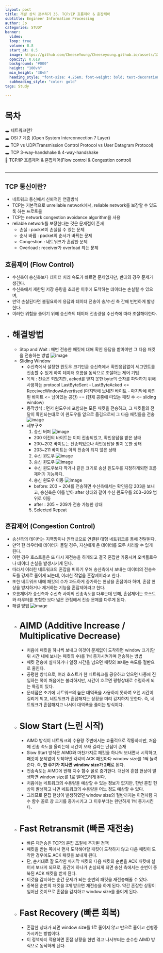 ```yaml
---
layout: post
title: 개발 상식 공부하기 35. TCP/IP 흐름제어 & 혼잡제어
subtitle: Engineer Information Processing
author: Jo
categories: STUDY
banner:
  video: 
  loop: true
  volume: 0.8
  start_at: 8.5
  image: https://github.com/CheeseYoung/Cheeseyoung.github.io/assets/132384527/f82f60fc-a5c0-41c2-951d-e9d049779485
  opacity: 0.618
  background: "#000"
  height: "100vh"
  min_height: "38vh"
  heading_style: "font-size: 4.25em; font-weight: bold; text-decoration: underline"
  subheading_style: "color: gold"
tags: Study

---
```


# 목차
🕳 네트워크란? <br>
🕳 OSI 7 계층 (Open System Interconnection 7 Layer) <br>
🕳 TCP vs UDP(Transmission Control Protocol vs User Datagram Protocol) <br>
🕳 TCP 3-way-handshake & 4-way-handshake <br>
📌 TCP/IP 흐름제어 & 혼잡제어(Flow control & Congestion control) <br>
<br>
<hr>




## TCP 통신이란?
- 네트워크 통신에서 신뢰적인 연결방식
- TCP는 기본적으로 unreliable network에서, reliable network를 보장할 수 있도록 하는 프로토콜
- TCP는 network congestion avoidance algorithm을 사용
- reliable network를 보장한다는 것은 문제점이 존재
  - 손실 : packet이 손실될 수 있는 문제
  - 순서 바뀜 : packet의 순서가 바뀌는 문제
  - Congestion : 네트워크가 혼잡한 문제
  - Overload : receiver가 overload 되는 문제

## 흐름제어 (Flow Control)
- 수신측이 송신측보다 데이터 처리 속도가 빠르면 문제없지만, 반대의 경우 문제가 생긴다.
- 수신측에서 제한된 저장 용량을 초과한 이후에 도착하는 데이터는 손실될 수 있으며,
- 만약 손실된다면 불필요하게 응답과 데이터 전송이 송/수신 측 간에 빈번하게 발생한다.
- 이러한 위험을 줄이기 위해 송신측의 데이터 전송량을 수신측에 따라 조절해야한다.
- # 해결방법
  - Stop and Wait : 매번 전송한 패킷에 대해 확인 응답을 받아야만 그 다음 패킷을 전송하는 방법
    ![image](https://github.com/CheeseYoung/Cheeseyoung.github.io/assets/132384527/f82f60fc-a5c0-41c2-951d-e9d049779485)
  - Sliding Window
    - 수신측에서 설정한 윈도우 크기만큼 송신측에서 확인응답없이 세그먼트를 전송할 수 있게 하여 데이터 흐름을 동적으로 조절하는 제어 기법
    - 목적 : 전송은 되었지만, acked를 받지 못한 byte의 숫자를 파악하기 위해 사용하는 protocol
      LastByteSent - LastByteAcked <= ReceivecWindowAdvertised
      (마지막에 보내진 바이트 - 마지막에 확인된 바이트 <= 남아있는 공간) ==
      (현재 공중에 떠있는 패킷 수 <= sliding window)
    - 동작방식 : 먼저 윈도우에 포함되는 모든 패킷을 전송하고, 그 패킷들의 전달이 확인되는대로 이 윈도우를 옆으로 옮김으로써 그 다음 패킷들을 전송
      ![image](https://github.com/CheeseYoung/Cheeseyoung.github.io/assets/132384527/ce22abda-8091-4216-93c1-b6f718175f0a)
    - 세부구조
      1. 송신 버퍼
        ![image](https://github.com/CheeseYoung/Cheeseyoung.github.io/assets/132384527/c0e8ab93-bca3-48f0-8be4-b5de223f5593)
        - 200 이전의 바이트는 이미 전송되었고, 확인응답을 받은 상태
        - 200~202 바이트는 전송되었으나 확인응답을 받지 못한 상태
        - 203~211 바이트는 아직 전송이 되지 않은 상태
      2. 수신 윈도우
        ![image](https://github.com/CheeseYoung/Cheeseyoung.github.io/assets/132384527/1c8dca10-78a0-4c10-8c1d-72a376ae479a)
      3. 송신 윈도우
        ![image](https://github.com/CheeseYoung/Cheeseyoung.github.io/assets/132384527/ef68f38b-b078-41a9-8d5c-0a761bae6130)
        - 수신 윈도우보다 작거나 같은 크기로 송신 윈도우를 지정하게되면 흐름제어가 가능하다.
      4. 송신 윈도우 이동
        ![image](https://github.com/CheeseYoung/Cheeseyoung.github.io/assets/132384527/c8c99435-78c7-49c5-9ab4-d7cd6d0d03b6)
        - before: 203 ~ 204를 전송하면 수신측에서는 확인응답 203을 보내고, 송신측은 이를 받아 after 상태와 같이 수신 윈도우를 203~209 범위로 이동
        - after : 205 ~ 209가 전송 가능한 상태 
      5. Selected Repeat

## 혼잡제어 (Congestion Control)
- 송신측의 데이터는 지역망이나 인터넷으로 연결된 대형 네트워크를 통해 전달된다.
- 만약 한 라우터에 데이터가 몰릴 경우, 자신에게 온 데이터를 모두 처리할 수 없게 된다.
- 이런 경우 호스트들은 또 다시 재전송을 하게되고 결국 혼잡만 가중시켜 오버플로우나 데이터 손실을 발생시키게 된다.
- 따라서 이러한 네트워크의 혼잡을 피하기 우해 송신측에서 보내는 데이터의 전송속도를 강제로 줄이게 되는데, 이러한 작업을 혼잡제어라고 한다.
- 또한 네트워크 내에 패킷의 수가 과도하게 증가하는 현상을 혼잡이라 하며, 혼잡 현상을 방지하거나 제거하는 기능을 혼잡제어라고 한다.
- 흐름제어가 송신측과 수신측 사이의 전송속도를 다루는데 반해,
  혼잡제어는 호스트와 라우터를 포함한 보다 넓은 관점에서 전송 문제를 다루게 된다.
- 해결 방법
  ![image](https://github.com/CheeseYoung/Cheeseyoung.github.io/assets/132384527/70b0acd4-0cff-49e5-8434-fce41ead0b0f)
  - # AIMD (Additive Increase / Multiplicative Decrease)
    - 처음에 패킷을 하나씩 보내고 이것이 문제없이 도착하면 window 크기(단위 시간 내에 보내는 패킷의 수)를 1씩 증가시켜가며 전송하는 방법
    - 패킷 전송에 실패하거나 일정 시간을 넘으면 패킷의 보내는 속도를 절반으로 줄인다.
    - 공평한 방식으로, 여러 호스트가 한 네트워크를 공유하고 있으면 나중에 진입하는 쪽이 처음에는 불리하지만, 시간이 흐르면 평형상태로 수렴하게 되는 특징이 있다.
    - 문제점은 초기에 네트워크의 높은 대역폭을 사용하지 못하여 오랜 시간이 걸리게 되고, 네트워크가 혼잡해지는 상황을 미리 감지하지 못한다. 즉, 네트워크가 혼잡해지고 나서야 대역폭을 줄이는 방식이다.
  - # Slow Start (느린 시작)
    - AIMD 방식이 네트워크의 수용량 주변에서는 효율적으로 작동하지만, 처음에 전송 속도를 올리는데 시간이 오래 걸리는 단점이 존재
    - Slow Start 방식은 AIMD와 마찬가지로 패킷을 하나씩 보내면서 시작하고, 패킷이 문제없이 도착하면 각각의 ACK 패킷마다 window size를 1씩 늘려준다. 즉,<b> 한 주기가 지나면 window size가 2배</b>로 된다.
    - 전송속도는 AIMD에 반해 지수 함수 꼴로 증가한다. 대신에 혼잡 현상이 발생하면 window size를 1로 떨어뜨리게 된다.
    - 처음에는 네트워크의 수용량을 예상할 수 있는 정보가 없지만, 한번 혼잡 현상이 발생하고 나면 네트워크의 수용량을 어느 정도 예상할 수 있다.
    - 그러므로 혼잡 현상이 발생하였던 window size의 절반까지는 이전처럼 지수 함수 꼴로 창 크기를 증가시키고 그 이후부터는 완만하게 1씩 증가시킨다.
  - # Fast Retransmit (빠른 재전송)
    - 빠른 재전송은 TCP의 혼잡 조절에 추가된 정책
    - 패킷을 받는 쪽에서 먼저 도착해야할 패킷이 도착하지 않고 다음 패킷이 도착한 경우에도 ACK 패킷을 보내게 된다.
    - 단, 순서대로 잘 도착한 마지막 패킷의 다음 패킷의 순번을 ACK 패킷에 실어서 보내게 되므로, 중간에 하나가 손실되게 되면 송신 측에서는 순번이 중복된 ACK 패킷을 받게 된다.
    - 이것을 감지하는 순간 문제가 되는 순번의 패킷을 재전송해줄 수 있다.
    - 중복된 순번의 패킷을 3개 받으면 재전송을 하게 된다. 약간 혼잡한 상황이 일어난 것이므로 혼잡을 감지하고 window size를 줄이게 된다.
  - # Fast Recovery (빠른 회복)
    - 혼잡한 상태가 되면 window size를 1로 줄이지 않고 반으로 줄이고 선형증가시키는 방법이다.
    - 이 정책까지 적용하면 혼잡 상황을 한번 겪고 나서부터는 순수한 AIMD 방식으로 동작하게 된다.















